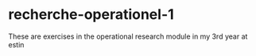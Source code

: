 # recherche-operationel-1
These are exercises in the operational research module in my 3rd year at estin
